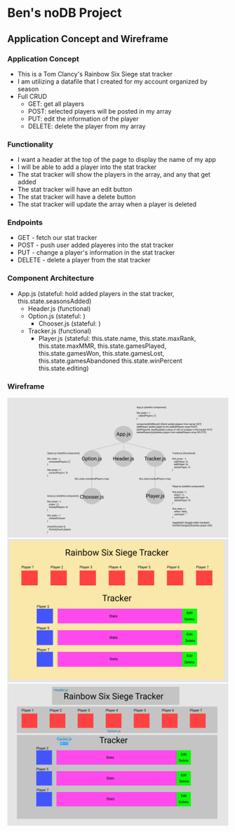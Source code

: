 # Ben's noDB Project

## Application Concept and Wireframe

### Application Concept
- This is a Tom Clancy's Rainbow Six Siege stat tracker
- I am utilizing a datafile that I created for my account organized by season
- Full CRUD
    - GET: get all players
    - POST: selected players will be posted in my array
    - PUT: edit the information of the player
    - DELETE: delete the player from my array

### Functionality
- I want a header at the top of the page to display the name of my app
- I will be able to add a player into the stat tracker
- The stat tracker will show the players in the array, and any that get added
- The stat tracker will have an edit button
- The stat tracker will have a delete button
- The stat tracker will update the array when a player is deleted

### Endpoints
- GET - fetch our stat tracker
- POST - push user added playeres into the stat tracker
- PUT - change a player's information in the stat tracker
- DELETE - delete a player from the stat tracker

### Component Architecture
- App.js (stateful: hold added players in the stat tracker, this.state.seasonsAdded)
    - Header.js (functional)
    - Option.js (stateful: )
        - Chooser.js (stateful: )
    - Tracker.js (functional)
        - Player.js (stateful: this.state.name, this.state.maxRank, this.state.maxMMR, this.state.gamesPlayed, this.state.gamesWon, this.state.gamesLost, this.state.gamesAbandoned this.state.winPercent this.state.editing)

### Wireframe
<img src="./screenshots/Capture3.PNG"/>
<img src="./screenshots/Capture2.PNG"/>
<img src="./screenshots/Capture1.PNG"/>
